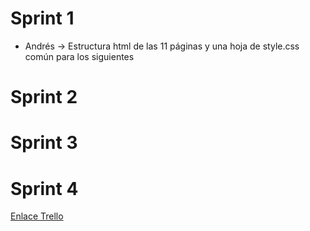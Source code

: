 # Sprint 1
- Andrés -> Estructura html de las 11 páginas y una hoja de style.css común para los siguientes
# Sprint 2
# Sprint 3
# Sprint 4
[Enlace Trello](https://trello.com/b/19iF0Ymg/proyectoets)

